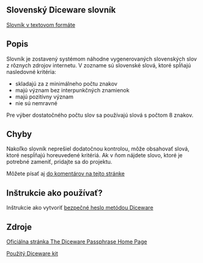 ﻿## Slovenský Diceware slovník

[Slovník v textovom formáte](https://github.com/kbrb/diceware-sk/blob/master/diceware_sk.txt/)

## Popis

Slovník je zostavený systémom náhodne vygenerovaných slovenských slov z rôznych zdrojov internetu.
V zozname sú slovenské slová, ktoré spĺňajú nasledovné kritéria:

- skladajú za z minimálneho počtu znakov
- majú význam bez interpunkčných znamienok
- majú pozitívny význam
- nie sú nemravné

Pre výber dostatočného počtu slov sa používajú slová s počtom 8 znakov. 

## Chyby

Nakoľko slovník neprešiel dodatočnou kontrolou, môže obsahovať slová, ktoré nespĺňajú horeuvedené kritériá.
Ak v ňom nájdete slovo, ktoré je potrebné zameniť, pridajte sa do projektu. 

Môžete písať aj [do komentárov na tejto stránke](https://www.starpass.site/blog/slovensky-diceware-slovnik)

## Inštrukcie ako používať?

Inštrukcie ako vytvoriť [bezpečné heslo metódou Diceware](https://www.starpass.site/blog/bezpecne-heslo-metodou-diceware)


## Zdroje

[Oficiálna stránka The Diceware Passphrase Home Page](http://world.std.com/~reinhold/diceware.html)

[Použitý Diceware kit](http://world.std.com/~reinhold/dicewarekit.html)

